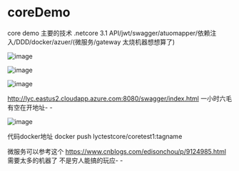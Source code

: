 # coreDemo
core demo
主要的技术
.netcore 3.1 API/jwt/swagger/atuomapper/依赖注入/DDD/docker/azuer/(微服务/gateway 太烧机器想想算了)


![image](https://user-images.githubusercontent.com/22926607/122672999-0ffd7080-d201-11eb-86d3-f8f4be38b0c0.png)

![image](https://user-images.githubusercontent.com/22926607/122673122-97e37a80-d201-11eb-86f1-7454a2231cae.png)


![image](https://user-images.githubusercontent.com/22926607/122673094-7bdfd900-d201-11eb-968c-0b883704b50e.png)

http://lyc.eastus2.cloudapp.azure.com:8080/swagger/index.html
一小时六毛 有空在开地址- -

![image](https://user-images.githubusercontent.com/22926607/122672946-c6148a80-d200-11eb-8b70-aabe4be9d260.png)


代码docker地址 docker push lyctestcore/coretest1:tagname

微服务可以参考这个
https://www.cnblogs.com/edisonchou/p/9124985.html
需要太多的机器了 不是穷人能搞的玩应- -
